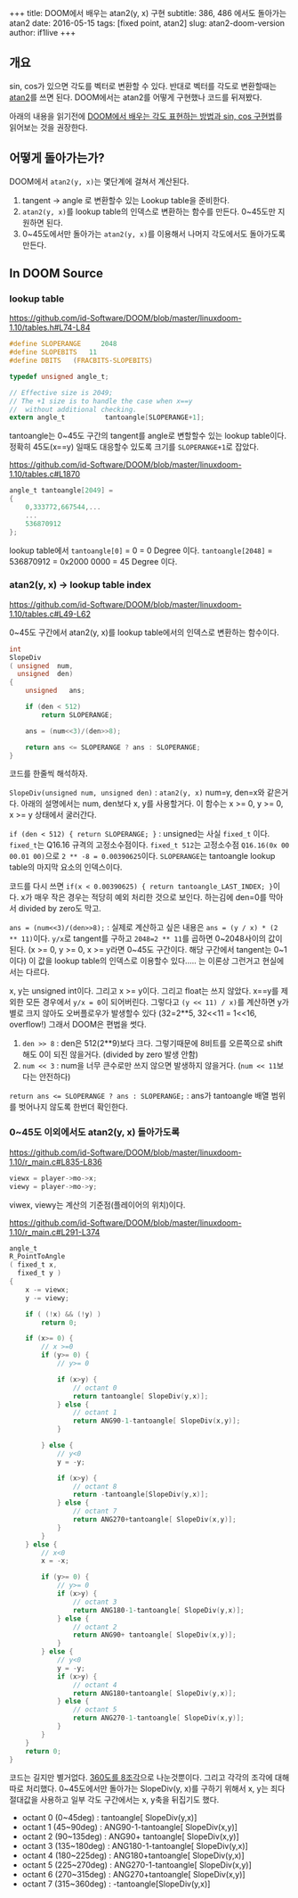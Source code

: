 +++
title: DOOM에서 배우는 atan2(y, x) 구현
subtitle: 386, 486 에서도 돌아가는 atan2
date: 2016-05-15
tags: [fixed point, atan2]
slug: atan2-doom-version
author: if1live
+++

## 개요

sin, cos가 있으면 각도를 벡터로 변환할 수 있다.
반대로 벡터를 각도로 변환할때는 [atan2][c_atan2]를 쓰면 된다.
DOOM에서는 atan2를 어떻게 구현했나 코드를 뒤져봤다.

아래의 내용을 읽기전에 [DOOM에서 배우는 각도 표현하는 방법과 sin, cos 구현법]({filename}angle-and-sine-doom-version.md)를 읽어보는 것을 권장한다.

## 어떻게 돌아가는가?
DOOM에서 `atan2(y, x)`는 몇단계에 걸쳐서 계산된다.

1. tangent -> angle 로 변환할수 있는 Lookup table을 준비한다.
2. `atan2(y, x)`를 lookup table의 인덱스로 변환하는 함수를 만든다. 0~45도만 지원하면 된다.
3. 0~45도에서만 돌아가는 `atan2(y, x)`를 이용해서 나머지 각도에서도 돌아가도록 만든다.

## In DOOM Source
### lookup table
https://github.com/id-Software/DOOM/blob/master/linuxdoom-1.10/tables.h#L74-L84

```c
#define SLOPERANGE	   2048
#define SLOPEBITS	11
#define DBITS	(FRACBITS-SLOPEBITS)

typedef unsigned angle_t;

// Effective size is 2049;
// The +1 size is to handle the case when x==y
//  without additional checking.
extern angle_t			tantoangle[SLOPERANGE+1];
```

tantoangle는 0~45도 구간의 tangent를 angle로 변할할수 있는 lookup table이다.
정확히 45도(x==y) 일때도 대응할수 있도록 크기를 `SLOPERANGE+1`로 잡았다.

https://github.com/id-Software/DOOM/blob/master/linuxdoom-1.10/tables.c#L1870

```c
angle_t tantoangle[2049] =
{
    0,333772,667544,...
    ...
    536870912
};
```

lookup table에서 `tantoangle[0]` = 0 = 0 Degree 이다.
`tantoangle[2048]` = 536870912 = 0x2000 0000 = 45 Degree 이다.

### atan2(y, x) -> lookup table index
https://github.com/id-Software/DOOM/blob/master/linuxdoom-1.10/tables.c#L49-L62

0~45도 구간에서 atan2(y, x)를 lookup table에서의 인덱스로 변환하는 함수이다.

```c
int
SlopeDiv
( unsigned  num,
  unsigned  den)
{
    unsigned   ans;

    if (den < 512)
        return SLOPERANGE;

    ans = (num<<3)/(den>>8);

    return ans <= SLOPERANGE ? ans : SLOPERANGE;
}
```

코드를 한줄씩 해석하자.

`SlopeDiv(unsigned num, unsigned den)` :
`atan2(y, x)` num=y, den=x와 같은거다. 아래의 설명에서는 num, den보다 x, y를 사용할거다.
이 함수는 x >= 0, y >= 0, x >= y 상태에서 굴러간다.

`if (den < 512) { return SLOPERANGE; }` :
unsigned는 사실 `fixed_t` 이다. `fixed_t`는 Q16.16 규격의 고정소수점이다.
`fixed_t 512`는 고정소수점 `Q16.16(0x 00 00.01 00)`으로 `2 ** -8 = 0.00390625`이다.
`SLOPERANGE`는 tantoangle lookup table의 마지막 요소의 인덱스이다.

코드를 다시 쓰면 `if(x < 0.00390625) { return tantoangle_LAST_INDEX; }`이다.
x가 매우 작은 경우는 적당히 예외 처리한 것으로 보인다. 하는김에 den=0를 막아서 divided by zero도 막고.

`ans = (num<<3)/(den>>8);` :
실제로 계산하고 싶은 내용은 `ans = (y / x) * (2 ** 11)`이다.
`y/x`로 tangent를 구하고 `2048=2 ** 11`를 곱하면 0~2048사이의 값이 된다. (x >= 0, y >= 0, x >= y라면 0~45도 구간이다. 해당 구간에서 tangent는 0~1이다)
이 값을 lookup table의 인덱스로 이용할수 있다..... 는 이론상 그런거고 현실에서는 다르다.

x, y는 unsigned int이다. 그리고 x >= y이다. 그리고 float는 쓰지 않았다.
x==y를 제외한 모든 경우에서 `y/x = 0`이 되어버린다.
그렇다고 `(y << 11) / x)`를 계산하면 y가 별로 크지 않아도 오버플로우가 발생할수 있다 (32=2**5, 32<<11 = 1<<16, overflow!)
그래서 DOOM은 편법을 썻다.

1. `den >> 8` : den은 512(2**9)보다 크다. 그렇기때문에 8비트를 오른쪽으로 shift해도 0이 되진 않을거다. (divided by zero 발생 안함)
2. `num << 3` : num을 너무 큰수로만 쓰지 않으면 발생하지 않을거다. (`num << 11`보다는 안전하다)

`return ans <= SLOPERANGE ? ans : SLOPERANGE;` : ans가 tantoangle 배열 범위를 벗어나지 않도록 한번더 확인한다.


### 0~45도 이외에서도 atan2(y, x) 돌아가도록

https://github.com/id-Software/DOOM/blob/master/linuxdoom-1.10/r_main.c#L835-L836

```c
viewx = player->mo->x;
viewy = player->mo->y;
```

viwex, viewy는 계산의 기준점(플레이어의 위치)이다.

https://github.com/id-Software/DOOM/blob/master/linuxdoom-1.10/r_main.c#L291-L374

```c
angle_t
R_PointToAngle
( fixed_t x,
  fixed_t y )
{
    x -= viewx;
    y -= viewy;

    if ( (!x) && (!y) )
        return 0;

    if (x>= 0) {
        // x >=0
        if (y>= 0) {
            // y>= 0

            if (x>y) {
                // octant 0
                return tantoangle[ SlopeDiv(y,x)];
            } else {
                // octant 1
                return ANG90-1-tantoangle[ SlopeDiv(x,y)];
            }

        } else {
            // y<0
            y = -y;

            if (x>y) {
                // octant 8
                return -tantoangle[SlopeDiv(y,x)];
            } else {
                // octant 7
                return ANG270+tantoangle[ SlopeDiv(x,y)];
            }
        }
    } else {
        // x<0
        x = -x;

        if (y>= 0) {
            // y>= 0
            if (x>y) {
                // octant 3
                return ANG180-1-tantoangle[ SlopeDiv(y,x)];
            } else {
                // octant 2
                return ANG90+ tantoangle[ SlopeDiv(x,y)];
            }
        } else {
            // y<0
            y = -y;
            if (x>y) {
                // octant 4
                return ANG180+tantoangle[ SlopeDiv(y,x)];
            } else {
                // octant 5
                return ANG270-1-tantoangle[ SlopeDiv(x,y)];
            }
        }
    }
    return 0;
}
```

코드는 길지만 별거없다. [360도를 8조각][wiki_octant]으로 나눈것뿐이다.
그리고 각각의 조각에 대해 따로 처리했다.
0~45도에서만 돌아가는 SlopeDiv(y, x)를 구하기 위해서 x, y는 죄다 절대값을 사용하고 일부 각도 구간에서는 x, y축을 뒤집기도 했다.

* octant 0 (0~45deg) : tantoangle[ SlopeDiv(y,x)]
* octant 1 (45~90deg) : ANG90-1-tantoangle[ SlopeDiv(x,y)]
* octant 2 (90~135deg) : ANG90+ tantoangle[ SlopeDiv(x,y)]
* octant 3 (135~180deg) : ANG180-1-tantoangle[ SlopeDiv(y,x)]
* octant 4 (180~225deg) : ANG180+tantoangle[ SlopeDiv(y,x)]
* octant 5 (225~270deg) : ANG270-1-tantoangle[ SlopeDiv(x,y)]
* octant 6 (270~315deg) : ANG270+tantoangle[ SlopeDiv(x,y)]
* octant 7 (315~360deg) : -tantoangle[SlopeDiv(y,x)]


[c_atan2]: http://en.cppreference.com/w/c/numeric/math/atan2
[wiki_octant]: https://en.wikipedia.org/wiki/Octant_%28plane_geometry%29
